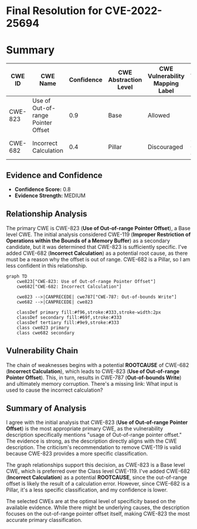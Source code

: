# Final Resolution for CVE-2022-25694

# Summary
| CWE ID | CWE Name | Confidence | CWE Abstraction Level | CWE Vulnerability Mapping Label | CWE-Vulnerability Mapping Notes |
|---|---|---|---|---|---|
| CWE-823 | Use of Out-of-range Pointer Offset | 0.9 | Base | Allowed | Primary CWE |
| CWE-682 | Incorrect Calculation | 0.4 | Pillar | Discouraged | Secondary Candidate CWE |

## Evidence and Confidence

*   **Confidence Score:** 0.8
*   **Evidence Strength:** MEDIUM

## Relationship Analysis
The primary CWE is CWE-823 (**Use of Out-of-range Pointer Offset**), a Base level CWE. The initial analysis considered CWE-119 (**Improper Restriction of Operations within the Bounds of a Memory Buffer**) as a secondary candidate, but it was determined that CWE-823 is sufficiently specific. I've added CWE-682 (**Incorrect Calculation**) as a potential root cause, as there must be a reason why the offset is out of range. CWE-682 is a Pillar, so I am less confident in this relationship.

```mermaid
graph TD
    cwe823["CWE-823: Use of Out-of-range Pointer Offset"]
    cwe682["CWE-682: Incorrect Calculation"]

    cwe823 -->|CANPRECEDE| cwe787["CWE-787: Out-of-bounds Write"]
    cwe682 -->|CANPRECEDE| cwe823

    classDef primary fill:#f96,stroke:#333,stroke-width:2px
    classDef secondary fill:#69f,stroke:#333
    classDef tertiary fill:#9e9,stroke:#333
    class cwe823 primary
    class cwe682 secondary
```

## Vulnerability Chain
The chain of weaknesses begins with a potential **ROOTCAUSE** of CWE-682 (**Incorrect Calculation**), which leads to CWE-823 (**Use of Out-of-range Pointer Offset**). This, in turn, results in CWE-787 (**Out-of-bounds Write**) and ultimately memory corruption. There's a missing link: What input is used to cause the incorrect calculation?

## Summary of Analysis
I agree with the initial analysis that CWE-823 (**Use of Out-of-range Pointer Offset**) is the most appropriate primary CWE, as the vulnerability description specifically mentions "usage of Out-of-range pointer offset." The evidence is strong, as the description directly aligns with the CWE description. The criticism's recommendation to remove CWE-119 is valid because CWE-823 provides a more specific classification.

The graph relationships support this decision, as CWE-823 is a Base level CWE, which is preferred over the Class level CWE-119. I've added CWE-682 (**Incorrect Calculation**) as a potential **ROOTCAUSE**, since the out-of-range offset is likely the result of a calculation error. However, since CWE-682 is a Pillar, it's a less specific classification, and my confidence is lower.

The selected CWEs are at the optimal level of specificity based on the available evidence. While there might be underlying causes, the description focuses on the out-of-range pointer offset itself, making CWE-823 the most accurate primary classification.